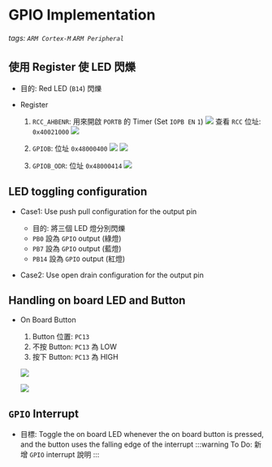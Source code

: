 # GPIO Implementation
###### tags: `ARM Cortex-M` `ARM Peripheral`

## 使用 Register 使 LED 閃爍
- 目的: Red LED (`B14`) 閃爍

- Register
  1. `RCC_AHBENR`: 用來開啟 `PORTB` 的 Timer (Set `IOPB EN` `1`)
     ![](https://i.imgur.com/u9Jw7Iz.png)
     查看 `RCC` 位址: `0x40021000`
     ![](https://i.imgur.com/VlPKK8l.png)

  2. `GPIOB`: 位址 `0x48000400`
     ![](https://i.imgur.com/GqAstIZ.png)
     ![](https://i.imgur.com/cVRcZ6v.png)

  3. `GPIOB_ODR`: 位址 `0x48000414`
     ![](https://i.imgur.com/1WTici7.png)

## LED toggling configuration
- Case1: Use push pull configuration for the output pin
  - 目的: 將三個 LED 燈分別閃爍
  - `PB0` 設為 `GPIO` output  (綠燈)
  - `PB7` 設為 `GPIO` output  (藍燈)
  - `PB14` 設為 `GPIO` output (紅燈)

- Case2: Use open drain configuration for the output pin
  
## Handling on board LED and Button
- On Board Button
  1. Button 位置: `PC13`
  2. 不按 Button: `PC13` 為 LOW
  3. 按下 Button: `PC13` 為 HIGH
  
  ![](https://i.imgur.com/QKYfSSS.png)
  
  ![](https://i.imgur.com/1PLwvZ7.png)
  
## `GPIO` Interrupt
- 目標: Toggle the on board LED whenever the on board button is pressed, and the button uses the falling edge of the interrupt
:::warning
To Do: 新增 `GPIO` interrupt 說明
:::

